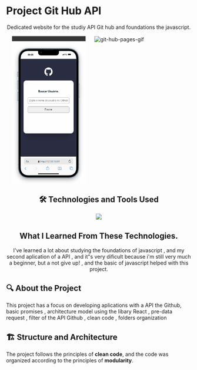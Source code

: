 # Project Git Hub API 
<div align="center">
    <p>
       Dedicated website for the studiy API Git hub and foundations the javascript.
    </p>
   
</div>

<div style="margin: 1rem;display: flex;gap: 1.5rem;">
    <img src="./src/img/animação-git-hub-mobile.gif" alt="git-hub-pages-gif" height="400px" width="200px"> 
    <img src="./src/img/animação-git-hub-desktop.gif" alt="git-hub-pages-gif" height="400px" width="650px"> 
</div>

<div align="center">
    <h2>🛠️ Technologies and Tools Used</h2>
      <img width="400px"  src="https://skillicons.dev/icons?i=html,css,javascript,git,github" />
  </div>

<div align="center">
  <h2>What I Learned From These Technologies.</h2> 
   I've learned a lot about studying the foundations of javascript , and my second aplication of a API , and it"s very dificult because i'm still  very much a beginner, but a not give up! , and the basic of javascript helped with this project.
</div>

## 🔍 About the Project

This project has a focus on developing aplications with a API the Github, basic promises , architecture model using the libary React , pre-data request , filter of the API Github , clean code , folders organization


## 🏗 Structure and Architecture

The project follows the principles of **clean code**, and the code was organized according to the principles of **modularity**.
